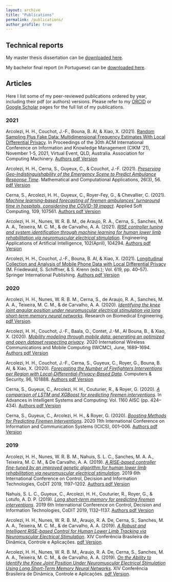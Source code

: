 ```yaml
---
layout: archive
title: "Publications"
permalink: /publications/
author_profile: true
---
```


## Technical reports

My master thesis dissertation can be [downloaded here](http://hharcolezi.github.io/files/2019_UNESP_Master_thesis_compressed.pdf).

My bachelor final report (in Portuguese) can be [downloaded here](http://hharcolezi.github.io/files/2017_UNEMAT_Final_Work.pdf).

## Articles

Here I list some of my peer-reviewed publications ordered by year, including their pdf (or authors) versions. Please refer to my [ORCID](https://orcid.org/0000-0001-8059-7094) or [Google Scholar](https://scholar.google.com/citations?hl=en&user=VJgSocwAAAAJ) pages for the full list of my publications.

### 2021
Arcolezi, H. H., Couchot, J.-F., Bouna, B. Al, & Xiao, X. (2021). [Random Sampling Plus Fake Data: Multidimensional Frequency Estimates With Local Differential Privacy](https://www.cikm2021.org/accepted-papers/full). In Proceedings of the 30th ACM International Conference on Information and Knowledge Management (CIKM ’21), November 1-5, 2021, Virtual Event, QLD, Australia. Association for Computing Machinery. [Authors pdf Version](http://hharcolezi.github.io/files/2021_LDP_RS_FD_arxived.pdf)

Arcolezi, H. H., Cerna, S., Guyeux, C., & Couchot, J.-F. (2021). [*Preserving Geo-Indistinguishability of the Emergency Scene to Predict Ambulance Response Time*](https://doi.org/10.3390/mca26030056). Mathematical and Computational Applications, 26(3), 56. [pdf Version](http://hharcolezi.github.io/files/2021_MCA_ART_GI.pdf)

Cerna, S., Arcolezi, H. H., Guyeux, C., Royer-Fey, G., & Chevallier, C. (2021). [*Machine learning-based forecasting of firemen ambulances’ turnaround time in hospitals, considering the COVID-19 impact*](https://doi.org/10.1016/j.asoc.2021.107561). Applied Soft Computing, 109, 107561. [Authors pdf Version](http://hharcolezi.github.io/files/2021_ASOC_att.pdf)

Arcolezi, H. H., Nunes, W. R. B. M., de Araujo, R. A., Cerna, S., Sanches, M. A. A., Teixeira, M. C. M., & de Carvalho, A. A. (2021). [*RISE controller tuning and system identification through machine learning for human lower limb rehabilitation via neuromuscular electrical stimulation*](https://doi.org/10.1016/j.engappai.2021.104294). Engineering Applications of Artificial Intelligence, 102(April), 104294. [Authors pdf Version](http://hharcolezi.github.io/files/2021_EAAI_rise_ml.pdf)

Arcolezi, H. H., Couchot, J.-F., Bouna, B. Al, & Xiao, X. (2021). [Longitudinal Collection and Analysis of Mobile Phone Data with Local Differential Privacy](https://doi.org/10.1007/978-3-030-72465-8_3) (M. Friedewald, S. Schiffner, & S. Krenn (eds.); Vol. 619, pp. 40–57). Springer International Publishing. [Authors pdf Version](http://hharcolezi.github.io/files/2020_IFIP_SS_Mobile_data_LDP.pdf)

### 2020

Arcolezi, H. H., Nunes, W. R. B. M., Cerna, S., de Araujo, R. A., Sanches, M. A. A., Teixeira, M. C. M., & de Carvalho, A. A. (2020). [*Identifying the knee joint angular position under neuromuscular electrical stimulation via long short-term memory neural networks*](https://doi.org/10.1007/s42600-020-00089-1). Research on Biomedical Engineering. [pdf Version](https://rdcu.be/b6NV9).

Arcolezi, H. H., Couchot, J.-F., Baala, O., Contet, J.-M., Al Bouna, B., & Xiao, X. (2020). [*Mobility modeling through mobile data: generating an optimized and open dataset respecting privacy*](https://doi.org/10.1109/IWCMC48107.2020.9148138). 2020 International Wireless Communications and Mobile Computing (IWCMC), June, 1689–1694. [Authors pdf Version](http://hharcolezi.github.io/files/2020_IWCMC_MS_FIMU.pdf)

Arcolezi, H. H., Couchot, J.-F., Cerna, S., Guyeux, C., Royer, G., Bouna, B. Al, & Xiao, X. (2020). [*Forecasting the Number of Firefighters Interventions per Region with Local-Differential-Privacy-Based Data*](https://doi.org/10.1016/j.cose.2020.101888). Computers & Security, 96, 101888. [Authors pdf Version](http://hharcolezi.github.io/files/2020_COSE_ldp_firemen.pdf)

Cerna, S., Guyeux, C., Arcolezi, H. H., Couturier, R., & Royer, G. (2020). [*A comparison of LSTM and XGBoost for predicting firemen interventions*](https://doi.org/10.1007/978-3-030-45691-7_39). In Advances in Intelligent Systems and Computing: Vol. 1160 AISC (pp. 424–434). [Authors pdf Version](http://hharcolezi.github.io/files/2019_WCIST_LSTM_vs_XGBoost.pdf)

Cerna, S., Guyeux, C., Arcolezi, H. H., & Royer, G. (2020). [*Boosting Methods for Predicting Firemen Interventions*](https://doi.org/10.1109/ICICS49469.2020.239488). 2020 11th International Conference on Information and Communication Systems (ICICS), 001–006. [Authors pdf Version](http://hharcolezi.github.io/files/2020_ICICS_boosting.pdf)

### 2019

Arcolezi, H. H., Nunes, W. R. B. M., Nahuis, S. L. C., Sanches, M. A. A., Teixeira, M. C. M., & De Carvalho, A. A. (2019). [*A RISE-based controller fine-tuned by an improved genetic algorithm for human lower limb rehabilitation via neuromuscular electrical stimulation*](https://doi.org/10.1109/CoDIT.2019.8820357). 2019 6th International Conference on Control, Decision and Information Technologies, CoDIT 2019, 1197–1202. [Authors pdf Version](http://hharcolezi.github.io/files/2019_CODIT_control.pdf)

Nahuis, S. L. C., Guyeux, C., Arcolezi, H. H., Couturier, R., Royer, G., & Lotufo, A. D. P. (2019). [*Long short-term memory for predicting firemen interventions*](https://doi.org/10.1109/CoDIT.2019.8820671). 2019 6th International Conference on Control, Decision and Information Technologies, CoDIT 2019, 1132–1137. [Authors pdf Version](http://hharcolezi.github.io/files/2019_CODIT_lstm.pdf)

Arcolezi, H. H., Nunes, W. R. B. M., Araujo, R. A. De, Cerna, S., Sanches, M. A. A., Teixeira, M. C. M., & de Carvalho, A. A. (2019). [*A Robust and Intelligent RISE-based Control for Human Lower Limb Tracking via Neuromuscular Electrical Stimulation*](http://soac.eesc.usp.br/index.php/dincon/xivdincon/paper/view/1683/1152). XIV Conferência Brasileira de Dinâmica, Controle e Aplicações. [pdf Version](http://hharcolezi.github.io/files/2019_DINCON_control.pdf).

Arcolezi, H. H., Nunes, W. R. B. M., Araujo, R. A. De, Cerna, S., Sanches, M. A. A., Teixeira, M. C. M., & de Carvalho, A. A. (2019). [*On the Ability to Identify the Knee Joint Position Under Neuromuscular Electrical Stimulation Using Long Short-Term Memory Neural Networks*](http://soac.eesc.usp.br/index.php/dincon/xivdincon/paper/view/1685/1153). XIV Conferência Brasileira de Dinâmica, Controle e Aplicações. [pdf Version](http://hharcolezi.github.io/files/2019_DINCON_ident.pdf).
